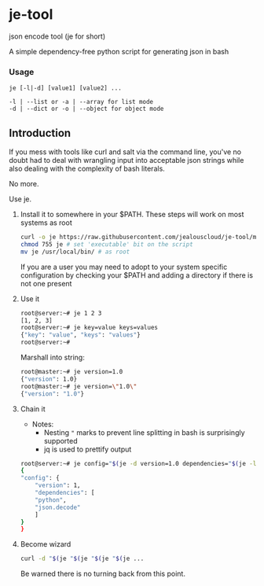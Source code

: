 # je-tool
json encode tool (je for short)

A simple dependency-free python script for generating json in bash

### Usage
```
je [-l|-d] [value1] [value2] ...

-l | --list or -a | --array for list mode 
-d | --dict or -o | --object for object mode

```
## Introduction
If you mess with tools like curl and salt via the command line, you've no doubt had to deal with wrangling input into acceptable json strings while also dealing with the complexity of bash literals.

No more.

Use je.

1. Install it to somewhere in your $PATH. These steps will work on most systems as root
    ```bash
    curl -o je https://raw.githubusercontent.com/jealouscloud/je-tool/main/je.py
    chmod 755 je # set 'executable' bit on the script
    mv je /usr/local/bin/ # as root
    ```
    If you are a user you may need to adopt to your system specific configuration by checking your $PATH and adding a directory if there is not one present
2. Use it
    ```bash
    root@server:~# je 1 2 3
    [1, 2, 3]
    root@server:~# je key=value keys=values
    {"key": "value", "keys": "values"}
    root@server:~# 
    ```
    Marshall into string:
    ```bash
    root@master:~# je version=1.0
    {"version": 1.0}
    root@master:~# je version=\"1.0\"
    {"version": "1.0"}
    ```

3. Chain it
    
    - Notes:
        * Nesting `"` marks to prevent line splitting in bash is surprisingly supported
        * jq is used to prettify output
    ```sh
    root@server:~# je config="$(je -d version=1.0 dependencies="$(je -l python json.decode)")" | jq
    {
    "config": {
        "version": 1,
        "dependencies": [
        "python",
        "json.decode"
        ]
    }
    }
    ```
4. Become wizard
    ```bash
    curl -d "$(je "$(je "$(je "$(je ...
    ```
    Be warned there is no turning back from this point.